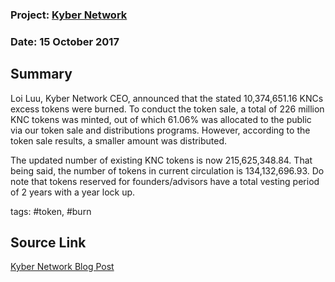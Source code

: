 ### Project: [Kyber Network](../projects/kybernetwork.md)
### Date: 15 October 2017
## Summary
  
Loi Luu, Kyber Network CEO, announced that the stated 10,374,651.16 KNCs excess tokens were burned.
To conduct the token sale, a total of 226 million KNC tokens was minted, out of which 61.06% was allocated to the public via our token sale and distributions programs.
However, according to the token sale results, a smaller amount was distributed.
  
The updated number of existing KNC tokens is now 215,625,348.84. That being said, the number of tokens in current circulation is 134,132,696.93.
Do note that tokens reserved for founders/advisors have a total vesting period of 2 years with a year lock up.
  
tags: #token, #burn
## Source Link
[Kyber Network Blog Post](https://blog.kyber.network/burning-of-excess-knc-tokens-6f777595561b) 
